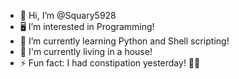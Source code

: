 - 👋 Hi, I’m @Squary5928
- 🖥 I’m interested in Programming!
- 🌱 I’m currently learning Python and Shell scripting!
- 🏡 I'm currently living in a house!
- ⚡ Fun fact: I had constipation yesterday! 🌮🚽

<!---
Squary5928/Squary5928 is a ✨ special ✨ repository because its `README.md` (this file) appears on your GitHub profile.
You can click the Preview link to take a look at your changes.
--->

